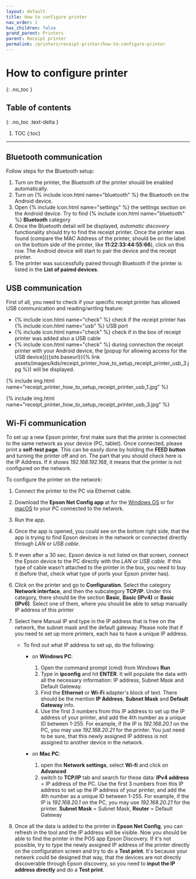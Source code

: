 ```yaml
---
layout: default
title: How to configure printer
nav_order: 1
has_children: false
grand_parent: Printers
parent: Receipt printer
permalink: /printers/receipt-printer/how-to-configure-printer
---
```


# How to configure printer
{: .no_toc }

## Table of contents
{: .no_toc .text-delta }

1. TOC
{:toc}

---

## Bluetooth communication
Follow steps for the Bluetooth setup:
1. Turn on the printer, the Bluetooth of the printer should be enabled automatically.
1. Turn on {% include icon.html name="bluetooth" %} the Bluetooth on the Android device.
1. Open {% include icon.html name="settings" %} the settings section on the Android device. Try to find {% include icon.html name="bluetooth" %} **Bluetooth** category
1. Once the Bluetooth detail will be displayed, _automatic discovery_ functionality should try to find the receipt printer. Once the printer was found (compare the MAC Address of the printer, should be on the label on the bottom side of the printer, like **11:22:33:44:55:66**), click on this row. The Android device will start to pair the device and the receipt printer.
1. The printer was successfully paired through Bluetooth if the printer is listed in the **List of paired devices**.

## USB communication
First of all, you need to check if your specific receipt printer has allowed USB communication and reading/writing feature:
- <span class="text-green-100">{% include icon.html name="check" %}</span> check if the receipt printer has {% include icon.html name="usb" %} USB port
- <span class="text-green-100">{% include icon.html name="check" %}</span> check if in the box of receipt printer was added also a USB cable
- <span class="text-green-100">{% include icon.html name="check" %}</span> during connection the receipt printer with your Android device, the [popup for allowing access for the USB device]({{site.baseurl}}{% link assets/images/kds/receipt_printer_how_to_setup_receipt_printer_usb_3.jpg %}) will be displayed.

{% include img.html name="receipt_printer_how_to_setup_receipt_printer_usb_1.jpg" %}

{% include img.html name="receipt_printer_how_to_setup_receipt_printer_usb_3.jpg" %}

## Wi-Fi communication

To set up a new Epson printer, first make sure that the printer is connected to the same network as your device (PC, tablet). Once connected, please print a **self-test page**. This can be easily done by holding the **FEED button** and turning the printer off and on. The part that you should check here is the IP Address. If it shows _192.168.192.168_, it means that the printer is not configured on the network.

To configure the printer on the network:
1. Connect the printer to the PC via Ethernet cable.
1. Download the **Epson Net Config app** at for the [Windows OS](https://download.epson-biz.com/modules/pos/index.php?page=single_soft&cid=6047&scat=43&pcat=3) or for [macOS](https://download.epson-biz.com/modules/pos/index.php?page=single_soft&cid=6313&scat=43&pcat=3) to your PC connected to the network.
1. Run the app.
1. Once the app is opened, you could see on the bottom right side, that the app is trying to find Epson devices in the network or connected directly through _LAN_ or _USB cable_.
1. If even after a 30 sec. Epson device is not listed on that screen, connect the Epson device to the PC directly with the _LAN_ or _USB cable_. If this type of cable wasn't attached to the printer in the box, you need to buy it (before that, check what type of ports your Epson printer has).
1. Click on the printer and go to **Configuration**. Select the category **Network interface**, and then the subcategory **TCP/IP**. Under this category, there should be the section **Basic**, **Basic (IPv4)** or **Basic (IPv6)**. Select one of them, where you should be able to setup manually IP address of this printer
1. Select here Manual IP and type in the IP address that is free on the network, the subnet mask and the default gateway. Please note that if you need to set up more printers, each has to have a unique IP address.

	- To find out what IP address to set up, do the following:
		- on **Windows PC**:
			1. Open the command prompt (cmd) from Windows **Run**
			1. Type in **ipconfig** and hit **ENTER**. It will populate the data with all the necessary information: IP address, Subnet Mask and Default Gateway.
			1. Find the **Ethernet** or **Wi-Fi** adapter's block of text. There should be the mention **IP Address**, **Subnet Mask** and **Default Gateway** info. 
			1. Use the first 3 numbers from this IP address to set up the IP address of your printer, and add the 4th number as a unique ID between 1-255. For example, if the IP is _192.168.20.1_ on the PC, you may use _192.168.20.21_ for the printer. You just need to be sure, that this newly assigned IP address is not assigned to another device in the network.

		- on **Mac PC**:
			1. open the **Network settings**, select **Wi-fi** and click on **Advanced**
			1. switch to **TCP/IP** tab and search for these data: **IPv4 address** = IP address of the PC. Use the first 3 numbers from this IP address to set up the IP address of your printer, and add the 4th number as a unique ID between 1-255. For example, if the IP is _192.168.20.1_ on the PC, you may use _192.168.20.21_ for the printer. **Subnet Mask** = Subnet Mask, **Router** = Default Gateway

1. Once all the data is added to the printer in **Epson Net Config**, you can refresh in the tool and the IP address will be visible. Now you should be able to find the printer in the POS app Epson Discovery. If it's not possible, try to type the newly assigned IP address of the printer directly on the configuration screen and try to do a **Test print**. <span class="text-red-200">It's because your network could be designed that way, that the devices are not directly discoverable through Epson discovery</span>, so you need to **input the IP address directly** and do a **Test print**.